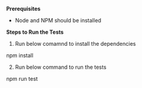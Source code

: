 **Prerequisites**

* Node and NPM should be installed


**Steps to Run the Tests**

1. Run below comamnd to install the dependencies

npm install

2. Run below command to run the tests

npm run test
